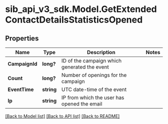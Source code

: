 # sib_api_v3_sdk.Model.GetExtendedContactDetailsStatisticsOpened
## Properties

Name | Type | Description | Notes
------------ | ------------- | ------------- | -------------
**CampaignId** | **long?** | ID of the campaign which generated the event | 
**Count** | **long?** | Number of openings for the campaign | 
**EventTime** | **string** | UTC date-time of the event | 
**Ip** | **string** | IP from which the user has opened the email | 

[[Back to Model list]](../README.md#documentation-for-models) [[Back to API list]](../README.md#documentation-for-api-endpoints) [[Back to README]](../README.md)

